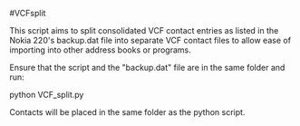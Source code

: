 #VCFsplit

This script aims to split consolidated VCF contact entries as listed in the Nokia 220's backup.dat file into separate VCF contact files to allow ease of importing into other address books or programs.

Ensure that the script and the "backup.dat" file are in the same folder and run:

python VCF_split.py

Contacts will be placed in the same folder as the python script.

